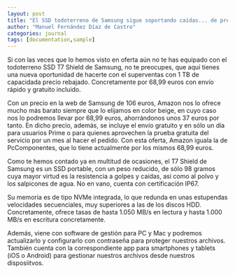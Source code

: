 ```yaml
---
layout: post
title: "El SSD todoterreno de Samsung sigue soportando caídas... de precio. T7 Shield de 1 TB de nuevo a precio de saldo"
author: "Manuel Fernández Díaz de Castro"
categories: journal
tags: [documentation,sample]
---
```

Si con las veces que lo hemos visto en oferta aún no te has equipado con el todoterreno SSD T7 Shield de Samsung, no te preocupes, que aquí tienes una nueva oportunidad de hacerte con el superventas con 1 TB de capacidada precio rebajado. Concretamente por 68,99 euros con envío rápido y gratuito incluido.

Con un precio en la web de Samsung de 106 euros, Amazon nos lo ofrece mucho más barato siempre que lo elijamos en color beige, en cuyo caso nos lo podremos llevar por 68,99 euros, ahorrándonos unos 37 euros por tanto. En dicho precio, además, se incluye el envío gratuito y en sólo un día para usuarios Prime o para quienes aprovechen la prueba gratuita del servicio por un mes al hacer el pedido. Con esta oferta, Amazon iguala la de PcComponentes, que lo tiene actualmente por los mismos 68,99 euros.

Como te hemos contado ya en multitud de ocasiones, el T7 Shield de Samsung es un SSD portable, con un peso reducido, de sólo 98 gramos cuya mayor virtud es la resistencia a golpes y caídas, así como al polvo y los salpicones de agua. No en vano, cuenta con certificación IP67.

Su memoria es de tipo NVMe integrada, lo que redunda en unas estupendas velocidades secuenciales, muy superiores a las de los discos HDD. Concretamente, ofrece tasas de hasta 1.050 MB/s en lectura y hasta 1.000 MB/s en escritura concretamente.

Además, viene con software de gestión para PC y Mac y podremos actualizarlo y configurarlo con contraseña para proteger nuestros archivos. También cuenta con la correspondiente app para smartphones y tablets (iOS o Android) para gestionar nuestros archivos desde nuestros disposiitvos.